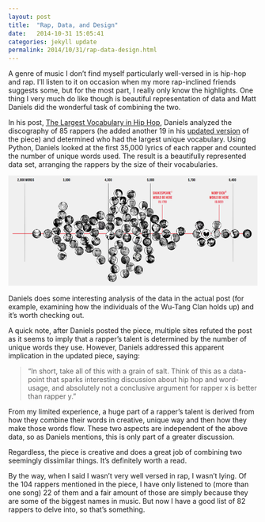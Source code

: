 ```yaml
---
layout: post
title:  "Rap, Data, and Design"
date:   2014-10-31 15:05:41
categories: jekyll update
permalink: 2014/10/31/rap-data-design.html
---
```


A genre of music I don’t find myself particularly well-versed in is hip-hop and rap. I’ll listen to it on occasion when my more rap-inclined friends suggests some, but for the most part, I really only know the highlights. One thing I very much do like though is beautiful representation of data and Matt Daniels did the wonderful task of combining the two.

In his post, [The Largest Vocabulary in Hip Hop](http://experiments.undercurrent.com/), Daniels analyzed the discography of 85 rappers (he added another 19 in his [updated version](http://mfdaniels.tumblr.com/post/93313634355/updated-rappers-sorted-by-size-of-vocabulary-20-new/) of the piece) and determined who had the largest unique vocabulary. Using Python, Daniels looked at the first 35,000 lyrics of each rapper and counted the number of unique words used. The result is a beautifully represented data set, arranging the rappers by the size of their vocabularies.

![Screenshot from the Post](/img/posts/rap_vocab.png)

Daniels does some interesting analysis of the data in the actual post (for example, examining how the individuals of the Wu-Tang Clan holds up) and it’s worth checking out.

A quick note, after Daniels posted the piece, multiple sites refuted the post as it seems to imply that a rapper’s talent is determined by the number of unique words they use. However, Daniels addressed this apparent implication in the updated piece, saying: 

> “In short, take all of this with a grain of salt. Think of this as a data-point that sparks interesting discussion about hip hop and word-usage, and absolutely not a conclusive argument for rapper x is better than rapper y.”

From my limited experience, a huge part of a rapper’s talent is derived from how they combine their words in creative, unique way and then how they make those words flow. These two aspects are independent of the above data, so as Daniels mentions, this is only part of a greater discussion. 

Regardless, the piece is creative and does a great job of combining two seemingly dissimilar things. It’s definitely worth a read.

By the way, when I said I wasn’t very well versed in rap, I wasn’t lying. Of the 104 rappers mentioned in the piece, I have only listened to (more than one song) 22 of them and a fair amount of those are simply because they are some of the biggest names in music. But now I have a good list of 82 rappers to delve into, so that’s something.

